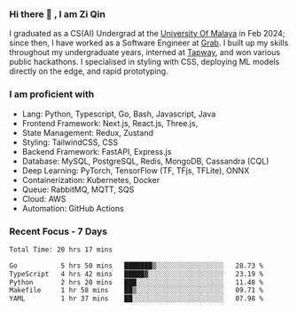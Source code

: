 <!-- <img height="180rem" width="100%" src="https://github.com/ziqinyeow/ziqinyeow/blob/main/header.png?raw=true" /> -->

### Hi there 👋 , I am Zi Qin
<!-- ![visitors](https://visitor-badge.glitch.me/badge?page_id=page.id) -->

I graduated as a CS(AI) Undergrad at the [University Of Malaya](https://www.um.edu.my/) in Feb 2024; since then, I have worked as a Software Engineer at [Grab](https://www.grab.com/my/). I built up my skills throughout my undergraduate years, interned at [Tapway](https://gotapway.com/), and won various public hackathons. I specialised in styling with CSS, deploying ML models directly on the edge, and rapid prototyping.

### I am proficient with

- Lang: Python, Typescript, Go, Bash, Javascript, Java
- Frontend Framework: Next.js, React.js, Three.js,
- State Management: Redux, Zustand
- Styling: TailwindCSS, CSS
- Backend Framework: FastAPI, Express.js
- Database: MySQL, PostgreSQL, Redis, MongoDB, Cassandra (CQL)
- Deep Learning: PyTorch, TensorFlow (TF, TFjs, TFLite), ONNX
- Containerization: Kubernetes, Docker
- Queue: RabbitMQ, MQTT, SQS
- Cloud: AWS
- Automation: GitHub Actions

### Recent Focus - 7 Days
<!--START_SECTION:waka-->

```txt
Total Time: 20 hrs 17 mins

Go           5 hrs 50 mins   ███████▒░░░░░░░░░░░░░░░░░   28.73 %
TypeScript   4 hrs 42 mins   █████▓░░░░░░░░░░░░░░░░░░░   23.19 %
Python       2 hrs 20 mins   ███░░░░░░░░░░░░░░░░░░░░░░   11.48 %
Makefile     1 hr 58 mins    ██▒░░░░░░░░░░░░░░░░░░░░░░   09.71 %
YAML         1 hr 37 mins    ██░░░░░░░░░░░░░░░░░░░░░░░   07.98 %
```

<!--END_SECTION:waka-->

<!--![Leetcode Stats](https://leetcard.jacoblin.cool/ziqinyeow?ext=heatmap&theme=light,nord&width=1200&height=400)-->
